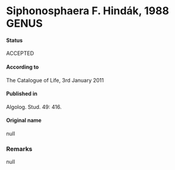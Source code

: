 # Siphonosphaera F. Hindák, 1988 GENUS

#### Status
ACCEPTED

#### According to
The Catalogue of Life, 3rd January 2011

#### Published in
Algolog. Stud. 49: 416.

#### Original name
null

### Remarks
null